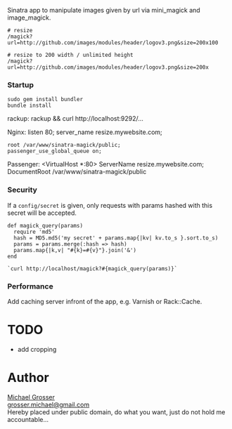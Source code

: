 Sinatra app to manipulate images given by url via mini_magick and image_magick.

    # resize
    /magick?url=http://github.com/images/modules/header/logov3.png&size=200x100

    # resize to 200 width / unlimited height
    /magick?url=http://github.com/images/modules/header/logov3.png&size=200x

### Startup
    sudo gem install bundler
    bundle install

rackup:
    rackup && curl http://localhost:9292/...
    
Nginx:
    listen 80;
    server_name resize.mywebsite.com;

    root /var/www/sinatra-magick/public;
    passenger_use_global_queue on;

Passenger:
    <VirtualHost *:80>
      ServerName resize.mywebsite.com;
      DocumentRoot /var/www/sinatra-magick/public
    </VirtualHost>

### Security
If a `config/secret` is given, only requests with params hashed with this secret will be accepted.

    def magick_query(params)
      require 'md5'
      hash = MD5.md5('my secret' + params.map{|kv| kv.to_s }.sort.to_s)
      params = params.merge(:hash => hash)
      params.map{|k,v| "#{k}=#{v}"}.join('&')
    end

    `curl http://localhost/magick?#{magick_query(params)}`

### Performance
Add caching server infront of the app, e.g. Varnish or Rack::Cache.

TODO
=====
 - add cropping

Author
======
[Michael Grosser](http://pragmatig.wordpress.com)  
grosser.michael@gmail.com  
Hereby placed under public domain, do what you want, just do not hold me accountable...